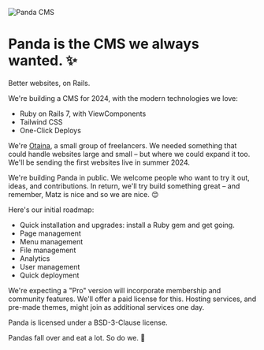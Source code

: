 ![Panda CMS](https://github.com/pandacms/.github/blob/main/images/panda-transparent.png?raw=true)

# Panda is the CMS we always wanted. ✨ 

Better websites, on Rails.

We're building a CMS for 2024, with the modern technologies we love:

* Ruby on Rails 7, with ViewComponents
* Tailwind CSS
* One-Click Deploys

We're [Otaina](https://www.otaina.co.uk), a small group of freelancers. We needed something that could handle websites large and small – but where we could expand it too. We'll be sending the first websites live in summer 2024.

We're building Panda in public. We welcome people who want to try it out, ideas, and contributions. In return, we'll try build something great – and remember, Matz is nice and so we are nice. 😊

Here's our initial roadmap:

* Quick installation and upgrades: install a Ruby gem and get going.
* Page management
* Menu management
* File management
* Analytics
* User management
* Quick deployment

We're expecting a "Pro" version will incorporate membership and community features. We'll offer a paid license for this. Hosting services, and pre-made themes, might join as additional services one day.

Panda is licensed under a BSD-3-Clause license. 

Pandas fall over and eat a lot. So do we. 🐼

